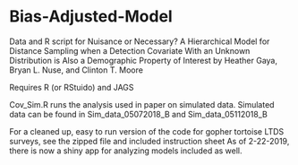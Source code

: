 # Bias-Adjusted-Model
Data and R script for Nuisance or Necessary? A Hierarchical Model for Distance Sampling when a Detection Covariate With an Unknown Distribution is Also a Demographic Property of Interest  by Heather Gaya, Bryan L. Nuse, and Clinton T. Moore

Requires R (or RStuido) and JAGS

Cov_Sim.R  runs the analysis used in paper on simulated data. 
Simulated data can be found in Sim_data_05072018_B and Sim_data_05112018_B

For a cleaned up, easy to run version of the code for gopher tortoise LTDS surveys, see the zipped file and included instruction sheet
As of 2-22-2019, there is now a shiny app for analyzing models included as well. 
